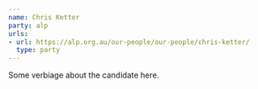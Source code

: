 ```yaml
---
name: Chris Ketter
party: alp
urls:
- url: https://alp.org.au/our-people/our-people/chris-ketter/
  type: party
---
```

Some verbiage about the candidate here.

